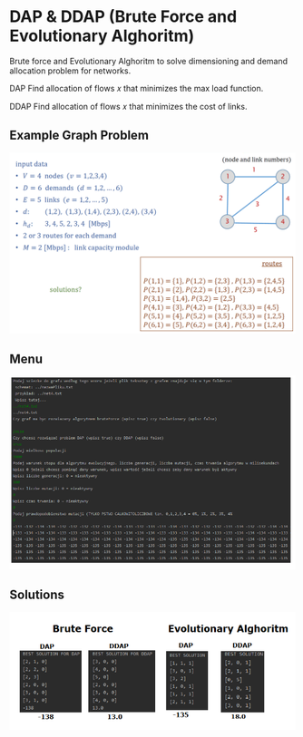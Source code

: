 # DAP & DDAP (Brute Force and Evolutionary Alghoritm)
Brute force and Evolutionary Alghoritm to solve dimensioning and demand allocation problem for networks.

DAP
Find allocation of flows 𝑥 that minimizes the max load function.

DDAP
Find allocation of flows 𝑥 that minimizes the cost of links.

## Example Graph Problem
![Graph Example](graph_example.png)

## Menu
![](Menu_DAP_DDAP.png)

## Solutions
![](solutions_for_example_graph.png)
